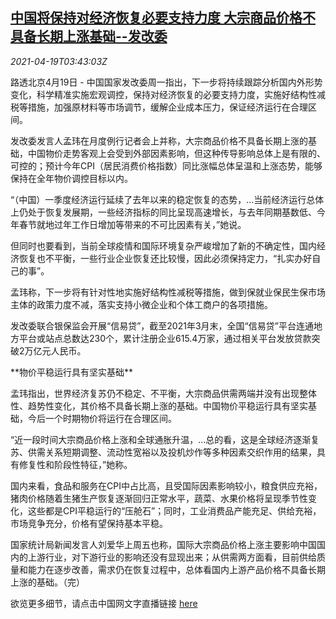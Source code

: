 <!--1618804862000-->
[中国将保持对经济恢复必要支持力度 大宗商品价格不具备长期上涨基础--发改委](https://cn.reuters.com/article/china-ndrc-commodities-price-0419-idCNKBS2C609W)
------

<div><i>2021-04-19T03:43:03Z</i></div><p>路透北京4月19日 - 中国国家发改委周一指出，下一步将持续跟踪分析国内外形势变化，科学精准实施宏观调控，保持对经济恢复的必要支持力度，实施好结构性减税等措施，加强原材料等市场调节，缓解企业成本压力，保证经济运行在合理区间。</p><p>发改委发言人孟玮在月度例行记者会上并称，大宗商品价格不具备长期上涨的基础，中国物价走势客观上会受到外部因素影响，但这种传导影响总体上是有限的、可控的；预计今年CPI（居民消费价格指数）同比涨幅总体呈温和上涨态势，能够保持在全年物价调控目标以内。</p><p>“（中国）一季度经济运行延续了去年以来的稳定恢复的态势，...当前经济运行总体上仍处于恢复发展期，一些经济指标的同比呈现高速增长，与去年同期基数低、今年春节就地过年工作日增加等带来的不可比因素有关，”她说。</p><p>但同时也要看到，当前全球疫情和国际环境复杂严峻增加了新的不确定性，国内经济恢复也不平衡，一些行业企业恢复还比较慢，因此必须保持定力，“扎实办好自己的事”。</p><p>孟玮称，下一步将有针对性地实施好结构性减税等措施，做到保就业保民生保市场主体的政策力度不减，落实支持小微企业和个体工商户的各项措施。</p><p>发改委联合银保监会开展“信易贷”，截至2021年3月末，全国“信易贷”平台连通地方平台或站点总数达230个，累计注册企业615.4万家，通过相关平台发放贷款突破2万亿元人民币。</p><p>**物价平稳运行具有坚实基础**</p><p>孟玮指出，世界经济复苏仍不稳定、不平衡，大宗商品供需两端并没有出现整体性、趋势性变化，其价格不具备长期上涨的基础。中国物价平稳运行具有坚实基础，今后一个时期物价将运行在合理区间。</p><p>“近一段时间大宗商品价格上涨和全球通胀升温，...总的看，这是全球经济逐渐复苏、供需关系短期调整、流动性宽裕以及投机炒作等多种因素交织作用的结果，具有修复性和阶段性特征，”她称。</p><p>国内来看，食品和服务在CPI中占比高，且受国际因素影响较小，粮食供应充裕，猪肉价格随着生猪生产恢复逐渐回归正常水平，蔬菜、水果价格将呈现季节性变化，这些都是CPI平稳运行的“压舱石”；同时，工业消费品产能充足、供给充裕，市场竞争充分，价格有望保持基本平稳。</p><p>国家统计局新闻发言人刘爱华上周五也称，国际大宗商品价格上涨主要影响中国国内的上游行业，对下游行业的影响还没有显现出来；从供需两方面看，目前供给质量和能力在逐步改善，需求仍在恢复过程中，总体看国内上游产品价格不具备长期上涨的基础。（完）</p><p>欲览更多细节，请点击中国网文字直播链接 <a href="http://www.china.com.cn/zhibo/content_77418155.htm">here</a></p>
